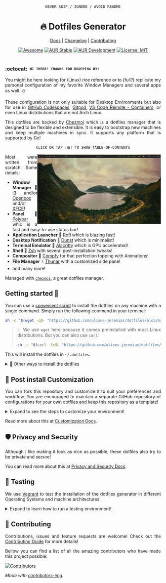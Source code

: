 <div align="justify">

<div align="center">

```ocaml
NEVER SKIP / IGNORE / AVOID README
```

<h1>🔥 Dotfiles Generator</h1>

[Docs](https://ulises-jeremias.github.io/dotfiles) |
[Changelog](#) |
[Contributing](https://github.com/ulises-jeremias/dotfiles/blob/master/.github/CONTRIBUTING.md)

</div> <!-- center -->

<div align="center">

[![Awesome](https://awesome.re/mentioned-badge.svg)](https://github.com/PandaFoss/Awesome-Arch)
[![AUR Stable](https://img.shields.io/aur/version/dots-stable?label=AUR+Stable)](https://aur.archlinux.org/packages/dots-stable)
[![AUR Development](https://img.shields.io/aur/version/dots-git?label=AUR+Development)](https://aur.archlinux.org/packages/dots-git)
[![License: MIT][licensebadge]][licenseurl]

</div> <!-- center -->

<h1>
  <a href="#--------">
    <img alt="" align="right" src="https://badges.pufler.dev/visits/ulises-jeremias/dotfiles?style=flat-square&label=&color=000000&logo=github&logoColor=white&labelColor=000000"/>
  </a>
</h1>

### :octocat: ‎ <sup><sub><samp>HI THERE! THANKS FOR DROPPING BY!</samp></sub></sup>

You might be here looking for (Linux) rice reference or to (full?) replicate my personal
configuration of my favorite Window Managers and several apps as well. ⛄

These configuration is not only suitable for Desktop Environments but also for use in [GitHub Codespaces](https://docs.github.com/codespaces/customizing-your-codespace/personalizing-codespaces-for-your-account#dotfiles), [Gitpod](https://www.gitpod.io/docs/config-dotfiles), [VS Code Remote - Containers](https://code.visualstudio.com/docs/remote/containers#_personalizing-with-dotfile-repositories), or even Linux distributions that are not Arch Linux.

This dotfiles are backed by [Chezmoi](https://www.chezmoi.io/) which is a dotfiles manager that is designed to be flexible and extensible. It is easy to bootstrap new machines and keep multiple machines in sync. It supports any platform that is supported by Go!

<div align="center">

```ocaml
CLICK OR TAP ❲☰❳ TO SHOW TABLE-OF-CONTENTS
```

</div>

<a href="#octocat--hi-there-thanks-for-dropping-by">
  <picture>
    <source media="(prefers-color-scheme: dark)" alt="" align="right" width="400px" srcset="./static/screen-2.jpg"/>
    <img alt="" align="right" width="400px" src="./static/screen-2.jpg"/>
  </picture>
</a>

Most were written from scratch. Some details:

- **Window Manager** 🍱 [i3](https://i3wm.org) and/or [Openbox](http://openbox.org/wiki/Main_Page) and/or [XFCE](https://www.xfce.org/)!
- **Panel** 🌸 [Polybar](https://polybar.github.io/) whic is a fast and easy-to-use status bar!
- **Application Launcher** 🚀 [Rofi](https://github.com/davatorium/rofi) which is blazing fast!
- **Desktop Notification** 🌿 [Dunst](https://github.com/dunst-project/dunst) which is minimalist!
- **Terminal Emulator** 🌿 [Alacritty](https://alacritty.org/) which is GPU accelerated!
- **Shell** 🐚 [Zsh](https://zsh.org) with several post-installation tweaks!
- **Compositor** 🍧 [Compfy](https://github.com/allusive-dev/compfy) for that perfection topping with Animations!
- **File Manager** 🃏 [Thunar](https://docs.xfce.org/xfce/thunar/start) with a customized side pane!
- and many more!

Managed with [`chezmoi`](https://chezmoi.io), a great dotfiles manager.

## Getting started 🚀

You can use a [convenient script](./scripts/install_dotfiles.sh) to install the dotfiles on any machine with a single command. Simply run the following command in your terminal:

```bash
sh -c "$(wget -qO- "https://github.com/ulises-jeremias/dotfiles/blob/master/scripts/install_dotfiles.sh?raw=true")"
```

> 💡 We use `wget` here because it comes preinstalled with most Linux distributions. But you can also use `curl`:
>
> ```bash
> sh -c "$(curl -fsSL "https://github.com/ulises-jeremias/dotfiles/blob/master/scripts/install_dotfiles.sh?raw=true")"
> ```

This will install the dotfiles in `~/.dotfiles`.

<details>
<summary>🌟 Other ways to install the dotfiles</summary>

### Using Chezmoi

> This is a recommended way to install the dotfiles generator. It will install the latest stable version of the dotfiles generator using [Chezmoi](https://www.chezmoi.io/) which is a dotfiles manager that is designed to be flexible and extensible.

```sh
chezmoi init --apply ulises-jeremias --source ~/.dotfiles
```

This will install the dotfiles in `~/.dotfiles`.

### From source

> Use this for any OS that is not `Arch Linux` or `Arch Linux based distro`.
> This will install unstable versions of the dotfiles generator. You can switch to a stable version by using any existing git tag.

```sh
git clone https://github.com/ulises-jeremias/dotfiles ~/.dotfiles
~/.dotfiles/install
```

The installation script allows you to install all the necessary dependencies to make your dotfiles config work correctly.

### From the Arch-Linux User Repository (AUR)

- Using a helper like [yay](https://github.com/Jguer/yay)

  Install [dots-stable](https://aur.archlinux.org/packages/dots-stable/)

  ```sh
  yay dots-stable
  ```

  or install the rolling release [dots-git](https://aur.archlinux.org/packages/dots-git/)

  ```sh
  yay dots-git
  ```

- Using `makepkg`

  Install [dots-stable](https://aur.archlinux.org/packages/dots-stable/)

  ```sh
  git clone https://aur.archlinux.org/dots-stable.git /tmp/dots-stable
  cd /tmp/dots-stable
  makepkg -si
  ```

  or install the rolling release [dots-git](https://aur.archlinux.org/packages/dots-git/)

  ```sh
  git clone https://aur.archlinux.org/dots-git.git /tmp/dots-git
  cd /tmp/dots-git
  makepkg -si
  ```

</details>

## 🎨 Post install Customization

You can fork this repository and customize it to suit your preferences and workflow. You are encouraged to maintain a separate GitHub repository of configurations for your own dotfiles and keep this repository as a template!

<details>
<summary>Expand to see the steps to customize your environment!</summary>

We use [Chezmoi](https://www.chezmoi.io/) to manage the dotfiles. Chezmoi is a sophisticated yet easy-to-use command-line tool that helps you manage your dotfiles across multiple machines. It is designed to be secure, flexible, and easy to use.

To customize the dotfiles, follow these steps:

1. Run the command `chezmoi init --source ~/.dotfiles` to initialize Chezmoi.

2. Run the command `chezmoi edit --source ~/.dotfiles` to open the dotfiles directory.

3. Customize the dotfiles to suit your preferences and workflow.

4. Run the command `chezmoi apply --source ~/.dotfiles` to apply the changes.

</details>

Read more about this at [Customization Docs](https://ulises-jeremias.github.io/dotfiles/#Customization).

## 🛡️ Privacy and Security

Although I like making it look as nice as possible, these dotfiles also try to be private and secure!

You can read more about this at [Privacy and Security Docs](https://ulises-jeremias.github.io/dotfiles/#Security).

## 🧪 Testing

We use [Vagrant](https://www.vagrantup.com/) to test the installation of the dotfiles generator in different
Operating Systems and machine architectures.

<details>
<summary>Expand to learn how to run a testing environment!</summary>

To run the testing environment, just execute the following commands:

```sh
git clone https://github.com/ulises-jeremias/dotfiles
cd ./dotfiles

# start the VM
./bin/play

# provision the VM
./bin/play --provision

# remove the VM
./bin/play --remove

# use -h to know more about the available options
```

</details>

## 🤝 Contributing

Contributions, issues and feature requests are welcome! Check out the [Contributing Guide](./CONTRIBUTING.md) for more details!

Bellow you can find a list of all the amazing contributors who have made this project possible:

<a href="https://github.com/ulises-jeremias/dotfiles/contributors">
  <img src="https://contrib.rocks/image?repo=ulises-jeremias/dotfiles" alt="Contributors">
</a>

_Made with [contributors-img](https://contrib.rocks)._

[licensebadge]: https://img.shields.io/badge/License-MIT-blue.svg
[licenseurl]: https://github.com/ulises-jeremias/dotfiles/blob/master/LICENSE

</div> <!-- justify -->
